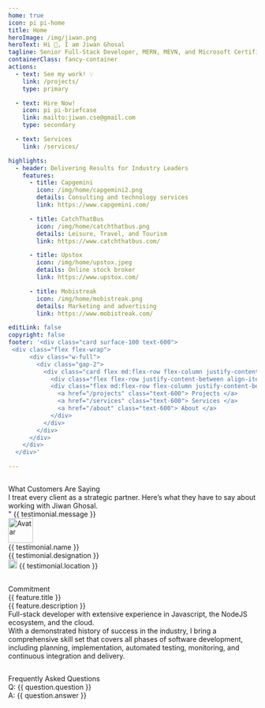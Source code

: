 ```yaml
---
home: true
icon: pi pi-home
title: Home
heroImage: /img/jiwan.png
heroText: Hi 👋, I am Jiwan Ghosal
tagline: Senior Full-Stack Developer, MERN, MEVN, and Microsoft Certified with AZ 900. 
containerClass: fancy-container
actions:
  - text: See my work! 💡
    link: /projects/
    type: primary

  - text: Hire Now! 
    icon: pi pi-briefcase
    link: mailto:jiwan.cse@gmail.com
    type: secondary

  - text: Services
    link: /services/

highlights:
  - header: Delivering Results for Industry Leaders
    features:
      - title: Capgemini
        icon: /img/home/capgemini2.png
        details: Consulting and technology services
        link: https://www.capgemini.com/

      - title: CatchThatBus
        icon: /img/home/catchthatbus.png
        details: Leisure, Travel, and Tourism
        link: https://www.catchthatbus.com/

      - title: Upstox
        icon: /img/home/upstox.jpeg
        details: Online stock broker
        link: https://www.upstox.com/

      - title: Mobistreak
        icon: /img/home/mobistreak.png
        details: Marketing and advertising
        link: https://www.mobistreak.com/

editLink: false
copyright: false
footer: '<div class="card surface-100 text-600">
 <div class="flex flex-wrap">
      <div class="w-full">
        <div class="gap-2">
          <div class="card flex md:flex-row flex-column justify-content-between flex-grow-1 my-4 align-item-center gap-4">
            <div class="flex flex-row justify-content-between align-items-center gap-2">Copyright © 2022</div>
            <div class="flex md:flex-row flex-column justify-content-between align-items-center gap-4">
              <a href="/projects" class="text-600"> Projects </a>
              <a href="/services" class="text-600"> Services </a>
              <a href="/about" class="text-600"> About </a>
            </div>
          </div>
        </div>
      </div>
    </div>
  </div>'

---
```

<div class="flex felx-row justify-content-center">
  <!-- <Button label="Consultation form" @click="visible = true" /> -->
</div>


## 

<div class="my-8">
  <div class="text-center">
    <div class="text-6xl font-bold">What Customers Are Saying</div>
    <div class="my-4 text-md">I treat every client as a strategic partner. Here’s what they have to say about working with Jiwan Ghosal.</div>
  </div>
  <div class="my-4 text-center text-md overflow-x-scroll ">
    <div class="flex flex-row align-items-center">
      <div class="md:col-6 col-12 surface-card shadow-1 border-round-md p-2 m-2 text-900" v-for="(testimonial, index) in testimonials" :key="index">
        <div class="font-italic mb-8">
          <div><span class="font-bold text-7xl">"</span> {{ testimonial.message }}</div>
        </div>
        <div class="flex align-items-center">
          <img :src="testimonial.avatar" alt="Avatar" class="border-circle" width="50px" />
          <a :href="testimonial.link" target="_blank">
            <div class="flex flex-column align-items-start ml-2">
              <div>{{ testimonial.name }}</div>
              <div>{{ testimonial.designation }}</div>
              <div>
                <img :alt="testimonial.name" src="https://primefaces.org/cdn/primevue/images/flag/flag_placeholder.png" :class="`flag flag-${testimonial.code.toLowerCase()} mr-2`" style="width: 18px" />
                {{ testimonial.location }}
              </div>
            </div>
          </a>
        </div>
      </div>
    </div>
  </div>
</div>

##

<div class="my-4">
  <div class="my-4 font-bold text-5xl text-center">Commitment</div>
  <div class="grid mt-4">
    <div class="md:col col-12 text-center" v-for="feature in features" :key="feature.title">
      <i :class="feature.icon" class="m-auto text-400 pl-3" style="font-size: 5rem"></i>
      <div class="mt-4 font-bold text-base">{{ feature.title }}</div>
      <div class="mt-2 text-sm">
        {{ feature.description }}
      </div>
    </div>
  </div>
</div>
<div class="text-md text-2xl mt-8">Full-stack developer with extensive experience in Javascript, the NodeJS ecosystem, and the cloud.</div>
<div class="my-4">
With a demonstrated history of success in the industry, I bring a comprehensive skill set that covers all phases of software development, including planning, implementation, automated testing, monitoring, and continuous integration and delivery.
</div>

##

<div v-if="questions" class="mt-8">
<div class="my-4 font-bold text-5xl text-center">Frequently Asked Questions</div>
<div class="grid md:mx-8 mt-8 overflow-hidden border-round-2xl" :style="getImage()">
  <div class="md:col-6 col-12">
    <div class="surface-100 p-6 border-round-2xl text-900">
      <div v-for="question in questions" :key="question.id">
        <div class="flex flex-column my-4 gap-2">
          <div class="font-bold">Q: {{ question.question }}</div>
          <div>A: {{ question.answer }}</div>
        </div>
      </div>
    </div>
  </div>
</div>
</div>

<Dialog 
  v-model:visible="visible"
  header="Consultation form"
  modal
  :pt="{
      root: 'border-none',
      mask: {
          style: 'backdrop-filter: blur(2px)'
      }
  }"
  :style="{ width: '60rem' }">
    <span class="p-text-secondary block mb-5">Update your information.</span>
    <form class="felx flex-column">
      <div class="felx flex-column gap-2 mb-4 w-full">
        <label for="name">Name</label>
        <InputText id="name" v-model="form.name" required class="w-full" />
      </div>
      <div class="felx flex-column gap-2 mb-4 w-full">
        <label for="email">Email</label>
        <InputText id="email" v-model="form.email" type="email" required  class="w-full"/>
      </div>
      <div class="felx flex-column gap-2 mb-4 w-full">
        <label for="phone">Phone</label>
        <InputText id="phone" v-model="form.phone" type="tel"  class="w-full"/>
      </div>
      <div class="felx flex-column gap-2 mb-4 w-full">
        <label for="service">Service</label>
        <Dropdown id="service" v-model="form.service" :options="services" optionLabel="name" placeholder="Select a service" class="w-full" />
      </div>
      <div class="felx flex-column gap-2 mb-4 w-full">
        <label for="message">Message</label>
        <Textarea id="message" v-model="form.message" rows="5"  class="w-full"/>
      </div>
    </form>
    <div class="flex justify-content-end gap-2">
        <Button type="button" label="Cancel" severity="secondary" @click="visible = false"></Button>
        <Button type="submit" label="Send" @click="submitForm"></Button>
    </div>
</Dialog>


## 

<div class="flex felx-row gap-2 grid nested-grid justify-content-center my-8">
  <div class="text-center col-12">
    <div class="text-6xl font-bold">Skills and expertise</div>
  </div>
  <div class="md:col-3 col-12 gap-1 grid mt-4 h-min surface-card shadow-1 grid-nogutter border-round-md" v-for= "(item, index) in skills">
      <div class="col-12 font-bold text-xl text-900 mb-4">{{item.name}}</div>
      <div v-for= "(part, i) in item.value"><Tag>{{part}}</Tag></div>
  </div>
</div>

##

<div class="flex felx-row gap-2 grid nested-grid justify-content-center my-8">
  <div class="text-center col-12">
    <div class="text-6xl font-bold">Other skills</div>
  </div>
  <div class="md:col-3 col-12 gap-1 grid mt-4 h-min surface-card shadow-1 grid-nogutter border-round-md" v-for= "(item, index) in otherSkills">
      <div class="col-12 font-bold text-xl text-900 mb-4">{{item.name}}</div>
      <div v-for= "(part, i) in item.value"> <Tag>{{part}}</Tag></div>
  </div>
</div>


##

<div class="pt-8 surface-100 border-round-md text-900" id="contact">
  <div class="text-center">
    <div class="text-6xl font-bold">Contact Me</div>
    <div class="my-4 text-md">Let's work together!</div>
  </div>
  <div class="my-4 text-center text-md">I'm always eager to take on new challenges and collaborate on exciting projects. If you’re looking for a dedicated full-stack developer, feel free to reach out.
  </div>
  <a href="mailto:jiwan.cse@gmail.com" size="large" color="deeppink" class="flex justify-content-center text-center no-underline"> 
    <Button label="Send email" icon="pi pi-envelope" severity="info" />
  </a>
  <div class="flex flex-row justify-content-end flex-wrap gap-4 p-3 mx-6">
    <a
      v-for="(socialElement, socialIndex) in social"
      :key="socialIndex"
      :href="socialElement.url"
      target="_blank"
      class="flex flex-row text-600 gap-2"
      >
      <i :class="socialElement.icon" style="font-size: 1rem"></i>
      </a>
  </div>
</div>


<script setup lang="ts">
import { ref } from "vue";

const visible = ref(false);
const form = ref({
  name: '',
  email: '',
  phone: '',
  service: null,
  message: ''
});

const social= [
  { label: 'linkedin', icon: 'pi pi-linkedin', url: 'https://www.linkedin.com/in/jiwanghosal/' },
  { label: 'stackoverflow', icon: 'pi pi-chart-bar', url: 'https://stackoverflow.com/users/10376224/stchr?tab=profile' },
  { label: 'Facebook', icon: 'pi pi-facebook', url: 'https://www.facebook.com/profile.php?id=100004925264462' },
  { label: 'Instagram', icon: 'pi pi-instagram', url: 'https://www.instagram.com/jiwan_ghosal/' },
  { label: 'youtube', icon: 'pi pi-youtube', url: 'https://www.youtube.com/@stackseekers' },
]

const services = ref([
  { name: 'Custom Web Development', code: 'C' },
  { name: 'E-commerce Solutions', code: 'D' },
  { name: 'API Development and Integration', code: 'DE' },
  { name: 'Figma to Web', code: 'M' },
  { name: 'Mobile App Development', code: 'M' },
  { name: 'CICD', code: 'M' },
  { name: 'Hosting', code: 'M' },
  { name: 'Doamin', code: 'M' },
  { name: 'Maintenance and Support', code: 'M' },
  { name: 'Consulting and Technical Advisory', code: 'M' },
  { name: 'Others', code: 'M' },
]);

const submitForm = () => {
  visible.value = false
  console.log('Form submitted:', form.value);
  // Add form submission logic here (e.g., send data to an API)
};
const skills = [
  {
    name: "Front end",
    value: ["VueJS", "Vue3", "Nuxt", "Vite","Pinia","Axios", "Vuepress", "Storybook", "Lit","ReactJS", "HTML5","CSS3","JavaScript(ES6)","AngularJS", "UI/UX Design","Web Design","Web Application","Web view","Service Worker","Webpack", "Rollup"]
  },
  {
    name: "Back end",
    value: ["ExpressJS","NodeJS","HapiJS","LoopbackJS","MYSQL","MSSQL","PLSQL","MongoDB","DynamoDB"],
  },
  {
    name: "Hosting & Deployment",
    value: ["Git","CICD","Ansible", "Azure", "YAML", "Docker","Kibana", "Azure Gateway", "Azure Blob" ,"S3","ECS","EC2","Cognito","Lambda","API Gateway","Cloud Watch","VPC","SQS","SNS"],
  },
  {
    name: "Automation Testing",
    value: ["Jest","Testcafe","Lighthouse","Playwright"],
  }
];

const otherSkills = [
  {
    name: "Graphics",
    value: ["Coral Draw", "Adobe Photoshop"],
  },
  {
    name: "Video Editing",
    value: ["Davinci Resolve", "Adobe Premier pro"],
  },
  {
    name: "Marketing",
    value: ["SEO", "Google Adwords"],
  }
];

const questions = [
  {
    id: 1,
    question: "How can I start a project with Jiwan Ghosal?",
    answer: `You can start by contacting us through email.`
  },
  {
    id: 2,
    question: 'What services do you offer?',
    answer: `We offer a wide range of services, including Custom Web Development, E-commerce Solutions, API Development and Integration, Figma to Web, Hosting & Deployment`
  },
  {
    id: 3,
    question: 'What is the process?',
    answer: `Requirement -> Timeline -> Developement -> Delivery & support`
  }
]


const getImage = () =>`background-image: url('/img/home/faq.jpeg');  background-repeat: no-repeat; background-size: cover;`

const features = [
  {
    icon: 'pi pi-tag',
    title: 'No minimum order',
    description: 'Try our service without any hassle.'
  },
  {
    icon: 'pi pi-bolt',
    title: 'Fast Delivery',
    description: 'I have got you covered.'
  },
  {
    icon: 'pi pi-calendar-clock',
    title: 'Support',
    description: 'I am here to help!'
  },
  {
    icon: 'pi pi-eye',
    title: 'Free Demo',
    description: 'Free demo biweekly to update progress.'
  }
]


const testimonials = [
  {
    name: 'Harris Malik',
    designation: 'Senior Product Manager at 8x8',
    message: 'Jiwan is one of the most valuable people I have ever met. He is smart, professional, and never fails to surprise us with creative solutions to difficult problems. Jiwan\'s personality and skills would be a great asset to any company. Highly recommended.',
    avatar: 'https://media.licdn.com/dms/image/v2/D5603AQG8ooyo97JCoA/profile-displayphoto-shrink_100_100/profile-displayphoto-shrink_100_100/0/1682841547783?e=1738195200&v=beta&t=JARoSOLbmEvkdoSPUN0KudV6as1XSLEzxngLUDb9S6c',
    link: 'https://www.linkedin.com/in/harrismalik04/',
    location: 'Malaysia',
    code: 'my'
  },
  {
    name: 'Jurgen Sweere',
    designation: 'Front End Expert at ABN Amro',
    message: 'Jiwan never stopped amazing me. He brings a lot of front-end knowledge to the table and is able to quickly learn anything new. Jiwan is a great colleague to have!',
    avatar: 'https://media.licdn.com/dms/image/v2/C5603AQGLWlLKfqFZgw/profile-displayphoto-shrink_100_100/profile-displayphoto-shrink_100_100/0/1516235161685?e=1738195200&v=beta&t=UF337AJukgtr4CHB2h-M-Azrt31Y24z3Q2lRBTiIk_c',
    link: 'https://www.linkedin.com/in/jurgensweere',
    location: 'The Netherlands',
    code: 'nl'
  },
  {
    name: 'Shyam Kumar',
    designation: 'Senior Product Manager at Angel One',
    message: 'I had the pleasure of working with Jiwan for around 2 years. I always found him to be a very dependable and hardworking colleague. Many times he went above and beyond to meet the product requirements; it might be either working overtime to release the project on time or working with other teams to get the production issue fixed. He was always the go-to person on the team. I wish him all the best in his future endeavors, and I can fully vouch that he will give his 100% every time.',
    avatar: 'https://media.licdn.com/dms/image/v2/D5603AQHZpSlK7j89uA/profile-displayphoto-shrink_100_100/profile-displayphoto-shrink_100_100/0/1698672442801?e=1738195200&v=beta&t=lXm4yDQlyLnGzUFtfzqjDGEgBzttasSc03uUb5s0ZVc',
    link: 'https://www.linkedin.com/in/shyam-kumar-k/',
    location: 'India',
    code: 'in'
  },
  {
    name: 'Erkan Ateşli',
    designation: 'Chapter Lead at ABN AMRO Bank N.V.',
    message: 'In our connection with Jiwan at ABN AMRO, I noticed that he has a lot of knowledge in his field of expertise. He can transfer his knowledge easily to others. With his strong analytics skills, he can handle complex questions as usual. Jiwan is a brave colleague I’ve met, and we had a lot of fun during the India visit and especially at the party. ',
    avatar: 'https://media.licdn.com/dms/image/v2/C4E03AQFg4Oh_B9JEeQ/profile-displayphoto-shrink_100_100/profile-displayphoto-shrink_100_100/0/1621625662967?e=1738195200&v=beta&t=Pe3O7c2KVXVkPPfb7cs06mLOgmvBHxUufz1hWnUDVCI',
    link: 'https://www.linkedin.com/in/erkanatesli',
    location: 'The Netherlands',
    code: 'nl'
  }
];

</script>
